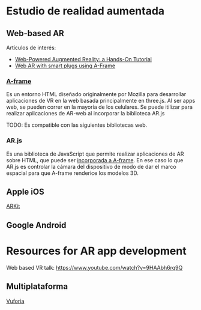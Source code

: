 # Estudio de realidad aumentada

## Web-based AR
Artículos de interés:<br>
- [Web-Powered Augmented Reality: a Hands-On Tutorial](https://medium.com/@urish/web-powered-augmented-reality-a-hands-on-tutorial-9e6a882e323e)
- [Web AR with smart plugs using A-Frame](https://medium.com/the-unitgb/web-ar-with-smart-plugs-using-a-frame-d9828a846bd0)
### [A-frame](https://aframe.io/)
Es un entorno HTML diseñado originalmente por Mozilla para desarrollar aplicaciones de VR en la web basada principalmente en three.js. Al ser apps web, se pueden correr en la mayoría de los celulares. Se puede itilizar para realizar aplicaciones de AR-web al incorporar la biblioteca AR.js

TODO: Es compatible con las siguientes bibliotecas web.
### AR.js
Es una biblioteca de JavaScript que permite realizar aplicaciones de AR sobre HTML, que puede ser [incorporada a A-frame](https://aframe.io/blog/arjs/). En ese caso lo que AR.js es controlar la cámara del dispositivo de modo de dar el marco espacial para que A-frame renderice los modelos 3D.

## Apple iOS

[ARKit](https://developer.apple.com/arkit/)



## Google Android

# Resources for AR app development
Web based VR talk: https://www.youtube.com/watch?v=9HAAbh6rq9Q

## Multiplataforma

[Vuforia](https://www.vuforia.com/)

